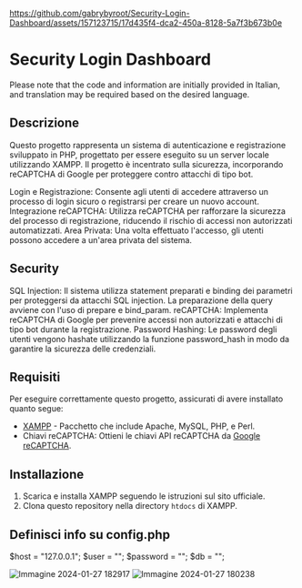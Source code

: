 
https://github.com/gabrybyroot/Security-Login-Dashboard/assets/157123715/17d435f4-dca2-450a-8128-5a7f3b673b0e
# Security Login Dashboard

Please note that the code and information are initially provided in Italian, and translation may be required based on the desired language.

## Descrizione

Questo progetto rappresenta un sistema di autenticazione e registrazione sviluppato in PHP, progettato per essere eseguito su un server locale utilizzando XAMPP. Il progetto è incentrato sulla sicurezza, incorporando reCAPTCHA di Google per proteggere contro attacchi di tipo bot.

Login e Registrazione: Consente agli utenti di accedere attraverso un processo di login sicuro o registrarsi per creare un nuovo account.
Integrazione reCAPTCHA: Utilizza reCAPTCHA per rafforzare la sicurezza del processo di registrazione, riducendo il rischio di accessi non autorizzati automatizzati.
Area Privata: Una volta effettuato l'accesso, gli utenti possono accedere a un'area privata del sistema.

## Security

SQL Injection: Il sistema utilizza statement preparati e binding dei parametri per proteggersi da attacchi SQL injection. La preparazione della query avviene con l'uso di prepare e bind_param.
reCAPTCHA: Implementa reCAPTCHA di Google per prevenire accessi non autorizzati e attacchi di tipo bot durante la registrazione.
Password Hashing: Le password degli utenti vengono hashate utilizzando la funzione password_hash in modo da garantire la sicurezza delle credenziali.

## Requisiti

Per eseguire correttamente questo progetto, assicurati di avere installato quanto segue:
- [XAMPP](https://www.apachefriends.org/index.html) - Pacchetto che include Apache, MySQL, PHP, e Perl.
- Chiavi reCAPTCHA: Ottieni le chiavi API reCAPTCHA da [Google reCAPTCHA](https://www.google.com/recaptcha).

## Installazione

1. Scarica e installa XAMPP seguendo le istruzioni sul sito ufficiale.
2. Clona questo repository nella directory `htdocs` di XAMPP.

## Definisci info su config.php

$host = "127.0.0.1";
$user = "";
$password = "";
$db = "";

![Immagine 2024-01-27 182917](https://github.com/gabrybyroot/Security-Login-Dashboard/assets/157123715/bdf6183a-660b-490a-8d58-3c2cee9ced7d)
![Immagine 2024-01-27 180238](https://github.com/gabrybyroot/Security-Login-Dashboard/assets/157123715/dd635904-58ce-4e66-836f-afc8604142b5)

